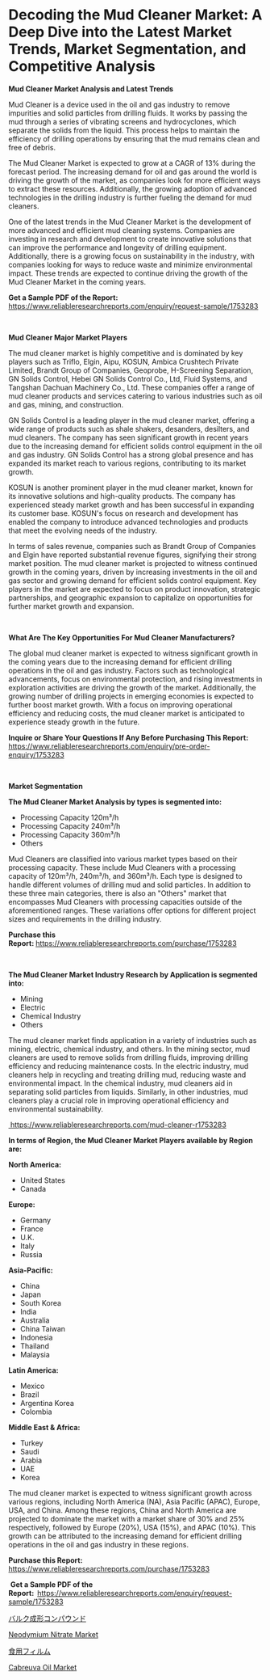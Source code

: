 <p><h1>Decoding the Mud Cleaner Market: A Deep Dive into the Latest Market Trends, Market Segmentation, and Competitive Analysis</h1></p><p><strong>Mud Cleaner Market Analysis and Latest Trends</strong></p>
<p><p>Mud Cleaner is a device used in the oil and gas industry to remove impurities and solid particles from drilling fluids. It works by passing the mud through a series of vibrating screens and hydrocyclones, which separate the solids from the liquid. This process helps to maintain the efficiency of drilling operations by ensuring that the mud remains clean and free of debris.</p><p>The Mud Cleaner Market is expected to grow at a CAGR of 13% during the forecast period. The increasing demand for oil and gas around the world is driving the growth of the market, as companies look for more efficient ways to extract these resources. Additionally, the growing adoption of advanced technologies in the drilling industry is further fueling the demand for mud cleaners. </p><p>One of the latest trends in the Mud Cleaner Market is the development of more advanced and efficient mud cleaning systems. Companies are investing in research and development to create innovative solutions that can improve the performance and longevity of drilling equipment. Additionally, there is a growing focus on sustainability in the industry, with companies looking for ways to reduce waste and minimize environmental impact. These trends are expected to continue driving the growth of the Mud Cleaner Market in the coming years.</p></p>
<p><strong>Get a Sample PDF of the Report:&nbsp;</strong> <a href="https://www.reliableresearchreports.com/enquiry/request-sample/1753283">https://www.reliableresearchreports.com/enquiry/request-sample/1753283</a></p>
<p>&nbsp;</p>
<p><strong>Mud Cleaner Major Market Players</strong></p>
<p><p>The mud cleaner market is highly competitive and is dominated by key players such as Triflo, Elgin, Aipu, KOSUN, Ambica Crushtech Private Limited, Brandt Group of Companies, Geoprobe, H-Screening Separation, GN Solids Control, Hebei GN Solids Control Co., Ltd, Fluid Systems, and Tangshan Dachuan Machinery Co., Ltd. These companies offer a range of mud cleaner products and services catering to various industries such as oil and gas, mining, and construction.</p><p>GN Solids Control is a leading player in the mud cleaner market, offering a wide range of products such as shale shakers, desanders, desilters, and mud cleaners. The company has seen significant growth in recent years due to the increasing demand for efficient solids control equipment in the oil and gas industry. GN Solids Control has a strong global presence and has expanded its market reach to various regions, contributing to its market growth.</p><p>KOSUN is another prominent player in the mud cleaner market, known for its innovative solutions and high-quality products. The company has experienced steady market growth and has been successful in expanding its customer base. KOSUN's focus on research and development has enabled the company to introduce advanced technologies and products that meet the evolving needs of the industry.</p><p>In terms of sales revenue, companies such as Brandt Group of Companies and Elgin have reported substantial revenue figures, signifying their strong market position. The mud cleaner market is projected to witness continued growth in the coming years, driven by increasing investments in the oil and gas sector and growing demand for efficient solids control equipment. Key players in the market are expected to focus on product innovation, strategic partnerships, and geographic expansion to capitalize on opportunities for further market growth and expansion.</p></p>
<p>&nbsp;</p>
<p><strong>What Are The Key Opportunities For Mud Cleaner Manufacturers?</strong></p>
<p><p>The global mud cleaner market is expected to witness significant growth in the coming years due to the increasing demand for efficient drilling operations in the oil and gas industry. Factors such as technological advancements, focus on environmental protection, and rising investments in exploration activities are driving the growth of the market. Additionally, the growing number of drilling projects in emerging economies is expected to further boost market growth. With a focus on improving operational efficiency and reducing costs, the mud cleaner market is anticipated to experience steady growth in the future.</p></p>
<p><strong>Inquire or Share Your Questions If Any Before Purchasing This Report:</strong> <a href="https://www.reliableresearchreports.com/enquiry/pre-order-enquiry/1753283">https://www.reliableresearchreports.com/enquiry/pre-order-enquiry/1753283</a></p>
<p>&nbsp;</p>
<p><strong>Market Segmentation</strong></p>
<p><strong>The Mud Cleaner Market Analysis by types is segmented into:</strong></p>
<p><ul><li>Processing Capacity 120m³/h</li><li>Processing Capacity 240m³/h</li><li>Processing Capacity 360m³/h</li><li>Others</li></ul></p>
<p><p>Mud Cleaners are classified into various market types based on their processing capacity. These include Mud Cleaners with a processing capacity of 120m³/h, 240m³/h, and 360m³/h. Each type is designed to handle different volumes of drilling mud and solid particles. In addition to these three main categories, there is also an "Others" market that encompasses Mud Cleaners with processing capacities outside of the aforementioned ranges. These variations offer options for different project sizes and requirements in the drilling industry.</p></p>
<p><strong>Purchase this Report:&nbsp;</strong><a href="https://www.reliableresearchreports.com/purchase/1753283">https://www.reliableresearchreports.com/purchase/1753283</a></p>
<p>&nbsp;</p>
<p><strong>The Mud Cleaner Market Industry Research by Application is segmented into:</strong></p>
<p><ul><li>Mining</li><li>Electric</li><li>Chemical Industry</li><li>Others</li></ul></p>
<p><p>The mud cleaner market finds application in a variety of industries such as mining, electric, chemical industry, and others. In the mining sector, mud cleaners are used to remove solids from drilling fluids, improving drilling efficiency and reducing maintenance costs. In the electric industry, mud cleaners help in recycling and treating drilling mud, reducing waste and environmental impact. In the chemical industry, mud cleaners aid in separating solid particles from liquids. Similarly, in other industries, mud cleaners play a crucial role in improving operational efficiency and environmental sustainability.</p></p>
<p><a href="https://www.reliableresearchreports.com/mud-cleaner-r1753283">&nbsp;https://www.reliableresearchreports.com/mud-cleaner-r1753283</a></p>
<p><strong>In terms of Region, the Mud Cleaner Market Players available by Region are:</strong></p>
<p>
    <p> <strong> North America: </strong>
        <ul>
            <li>United States</li>
            <li>Canada</li>
        </ul>
        </p> 
    <p> <strong> Europe: </strong>
        <ul>
            <li>Germany</li>
            <li>France</li>
            <li>U.K.</li>
            <li>Italy</li>
            <li>Russia</li>
        </ul>
        </p> 
    <p> <strong> Asia-Pacific: </strong>
        <ul>
            <li>China</li>
            <li>Japan</li>
            <li>South Korea</li>
            <li>India</li>
            <li>Australia</li>
            <li>China Taiwan</li>
            <li>Indonesia</li>
            <li>Thailand</li>
            <li>Malaysia</li>
        </ul>
        </p> 
    <p> <strong> Latin America: </strong>
        <ul>
            <li>Mexico</li>
            <li>Brazil</li>
            <li>Argentina Korea</li>
            <li>Colombia</li>
        </ul>
        </p> 
    <p> <strong> Middle East & Africa: </strong>
        <ul>
            <li>Turkey</li>
            <li>Saudi</li>
            <li>Arabia</li>
            <li>UAE</li>
            <li>Korea</li>
        </ul>
    </p>
    </p>
<p><p>The mud cleaner market is expected to witness significant growth across various regions, including North America (NA), Asia Pacific (APAC), Europe, USA, and China. Among these regions, China and North America are projected to dominate the market with a market share of 30% and 25% respectively, followed by Europe (20%), USA (15%), and APAC (10%). This growth can be attributed to the increasing demand for efficient drilling operations in the oil and gas industry in these regions.</p></p>
<p><strong>Purchase this Report: </strong><a href="https://www.reliableresearchreports.com/purchase/1753283">https://www.reliableresearchreports.com/purchase/1753283</a></p>
<p>&nbsp;<strong>Get a Sample PDF of the Report:&nbsp;&nbsp;</strong><a href="https://www.reliableresearchreports.com/enquiry/request-sample/1753283">https://www.reliableresearchreports.com/enquiry/request-sample/1753283</a></p>
<p><strong></strong></p>
<p><p><a href="https://medium.com/@tomienow6767d/%E3%83%96%E3%83%AB%E3%82%AF%E6%88%90%E5%BD%A2%E5%8C%96%E5%90%88%E7%89%A9%E5%B8%82%E5%A0%B4%E3%82%B7%E3%82%A7%E3%82%A2%E3%81%AE%E9%80%B2%E5%8C%96%E3%81%A8%E5%B8%82%E5%A0%B4%E6%88%90%E9%95%B7%E5%8B%95%E5%90%91-2024%E5%B9%B4-2031%E5%B9%B4-9314dba45540">バルク成形コンパウンド</a></p><p><a href="https://www.linkedin.com/pulse/neodymium-nitrate-market-size-growth-outlook-from-2024-2031-yzoue?trackingId=MNDKjBVS0%2F8vd3JfUahGKg%3D%3D">Neodymium Nitrate Market</a></p><p><a href="https://medium.com/@phillipbarnett65/%E9%A3%9F%E7%94%A8%E3%83%95%E3%82%A3%E3%83%AB%E3%83%A0%E5%B8%82%E5%A0%B4%E3%81%AE%E5%88%86%E6%9E%90-%E4%B8%96%E7%95%8C%E3%81%AE%E7%94%A3%E6%A5%AD%E3%81%AE%E8%A6%8B%E9%80%9A%E3%81%97%E3%81%A8%E4%BA%88%E6%B8%AC-2024%E5%B9%B4%E3%81%8B%E3%82%892031%E5%B9%B4-08e8c8797cd8">食用フィルム</a></p><p><a href="https://www.linkedin.com/pulse/cabreuva-oil-market-size-share-global-analysis-report-2024-ya6ie?trackingId=R1hLfQ35Cubwr2IH35aEWg%3D%3D">Cabreuva Oil Market</a></p></p>